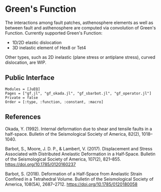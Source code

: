 # Green's Function

The interactions among fault patches, asthenosphere elements as well as
  between fault and asthenosphere are computed via convolution of Green's
  Function. Currently supported Green's Function:
- 1D/2D elastic dislocation
- 3D inelastic element of Hex8 or Tet4

Other types, such as 2D inelastic (plane stress or antiplane stress), curved
dislocation, are WIP.

## Public Interface
```@autodocs
Modules = [JuEQ]
Pages = ["gf.jl", "gf_okada.jl", "gf_sbarbot.jl", "gf_operator.jl"]
Private = false
Order = [:type, :function, :constant, :macro]
```

## References
Okada, Y. (1992). Internal deformation due to shear and tensile faults in a half-space. Bulletin of the Seismological Society of America, 82(2), 1018–1040.

Barbot, S., Moore, J. D. P., & Lambert, V. (2017). Displacement and Stress Associated with Distributed Anelastic Deformation in a Half‐Space. Bulletin of the Seismological Society of America, 107(2), 821–855. https://doi.org/10.1785/0120160237

Barbot, S. (2018). Deformation of a Half‐Space from Anelastic Strain Confined in a Tetrahedral Volume. Bulletin of the Seismological Society of America, 108(5A), 2687–2712. https://doi.org/10.1785/0120180058
